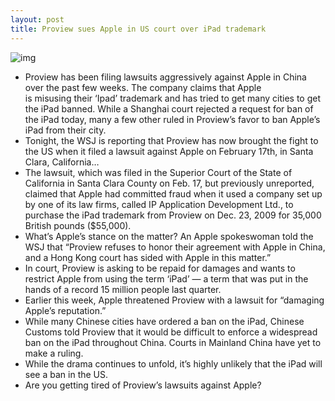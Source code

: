 ```yaml
---
layout: post
title: Proview sues Apple in US court over iPad trademark
---
```

![img](http://media.idownloadblog.com/wp-content/uploads/2011/12/ipad.jpg)
* Proview has been filing lawsuits aggressively against Apple in China over the past few weeks. The company claims that Apple is misusing their ‘Ipad’ trademark and has tried to get many cities to get the iPad banned. While a Shanghai court rejected a request for ban of the iPad today, many a few other ruled in Proview’s favor to ban Apple’s iPad from their city.
* Tonight, the WSJ is reporting that Proview has now brought the fight to the US when it filed a lawsuit against Apple on February 17th, in Santa Clara, California…
* The lawsuit, which was filed in the Superior Court of the State of California in Santa Clara County on Feb. 17, but previously unreported, claimed that Apple had committed fraud when it used a company set up by one of its law firms, called IP Application Development Ltd., to purchase the iPad trademark from Proview on Dec. 23, 2009 for 35,000 British pounds ($55,000).
* What’s Apple’s stance on the matter? An Apple spokeswoman told the WSJ that “Proview refuses to honor their agreement with Apple in China, and a Hong Kong court has sided with Apple in this matter.”
* In court, Proview is asking to be repaid for damages and wants to restrict Apple from using the term ‘iPad’ — a term that was put in the hands of a record 15 million people last quarter.
* Earlier this week, Apple threatened Proview with a lawsuit for “damaging Apple’s reputation.”
* While many Chinese cities have ordered a ban on the iPad, Chinese Customs told Proview that it would be difficult to enforce a widespread ban on the iPad throughout China. Courts in Mainland China have yet to make a ruling.
* While the drama continues to unfold, it’s highly unlikely that the iPad will see a ban in the US.
* Are you getting tired of Proview’s lawsuits against Apple?

